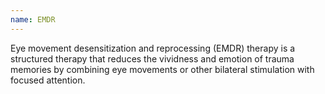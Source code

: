 ```yaml
---
name: EMDR
---
```

Eye movement desensitization and reprocessing (EMDR) therapy is a structured therapy that reduces the vividness and emotion of trauma memories by combining eye movements or other bilateral stimulation with focused attention.
